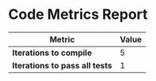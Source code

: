 # Code Metrics Report

| Metric                          | Value     |
|---------------------------------|-----------|
| **Iterations to  compile**      | 5         |
| **Iterations to pass all tests**| 1         |

